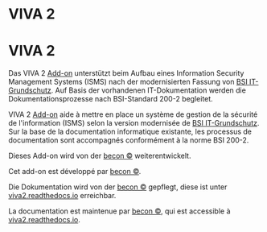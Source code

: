 <!-- TRANSLATED by md-translate -->
# VIVA 2

# VIVA 2

Das VIVA 2 [Add-on](../index.md) unterstützt beim Aufbau eines Information Security Management Systems (ISMS) nach der modernisierten Fassung von [BSI IT-Grundschutz](https://www.bsi.bund.de/DE/Themen/Unternehmen-und-Organisationen/Standards-und-Zertifizierung/IT-Grundschutz/BSI-Standards/bsi-standards_node.html). Auf Basis der vorhandenen IT-Dokumentation werden die Dokumentationsprozesse nach BSI-Standard 200-2 begleitet.

VIVA 2 [Add-on](../index.md) aide à mettre en place un système de gestion de la sécurité de l'information (ISMS) selon la version modernisée de [BSI IT-Grundschutz](https://www.bsi.bund.de/DE/Themen/Unternehmen-und-Organisationen/Standards-und-Zertifizierung/IT-Grundschutz/BSI-Standards/bsi-standards_node.html). Sur la base de la documentation informatique existante, les processus de documentation sont accompagnés conformément à la norme BSI 200-2.

Dieses Add-on wird von der [becon ©](https://viva2.readthedocs.io/de/latest/LICENSE.html) weiterentwickelt.

Cet add-on est développé par [becon ©](https://viva2.readthedocs.io/de/latest/LICENSE.html).

Die Dokumentation wird von der [becon ©](https://viva2.readthedocs.io/de/latest/LICENSE.html) gepflegt, diese ist unter [viva2.readthedocs.io](https://viva2.readthedocs.io/) erreichbar.

La documentation est maintenue par [becon ©](https://viva2.readthedocs.io/de/latest/LICENSE.html), qui est accessible à [viva2.readthedocs.io](https://viva2.readthedocs.io/).